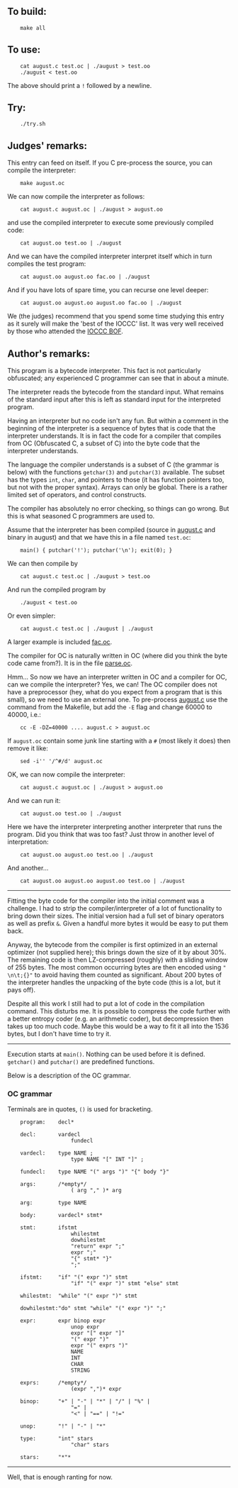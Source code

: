 ## To build:

``` <!---sh-->
    make all
```


## To use:

``` <!---sh-->
    cat august.c test.oc | ./august > test.oo
    ./august < test.oo
```


The above should print a `!` followed by a newline.


## Try:

``` <!---sh-->
    ./try.sh
```


## Judges' remarks:

This entry can feed on itself.  If you C pre-process the source,
you can compile the interpreter:

``` <!---sh-->
    make august.oc
```

We can now compile the interpreter as follows:

``` <!---sh-->
    cat august.c august.oc | ./august > august.oo
```

and use the compiled interpreter to execute some previously
compiled code:

``` <!---sh-->
    cat august.oo test.oo | ./august
```

And we can have the compiled interpreter interpret itself which
in turn compiles the test program:

``` <!---sh-->
    cat august.oo august.oo fac.oo | ./august
```

And if you have lots of spare time, you can recurse one level deeper:

``` <!---sh-->
    cat august.oo august.oo august.oo fac.oo | ./august
```

We (the judges) recommend that you spend some time studying this
entry as it surely will make the 'best of the IOCCC' list.  It was
very well received by those who attended the [IOCCC BOF](../../faq.html#ioccc_bof).


## Author's remarks:

This program is a bytecode interpreter.  This fact is not
particularly obfuscated; any experienced C programmer can see that
in about a minute.

The interpreter reads the bytecode from the standard input.  What
remains of the standard input after this is left as standard input for
the interpreted program.

Having an interpreter but no code isn't any fun.  But within a comment
in the beginning of the interpreter is a sequence of bytes that is
code that the interpreter understands.  It is in fact the code for a
compiler that compiles from OC (Obfuscated C, a subset of C) into the
byte code that the interpreter understands.

The language the compiler understands is a subset of C (the grammar
is below) with the functions `getchar(3)` and `putchar(3)`
available.  The subset has the types `int`, `char`, and pointers to
those (it has function pointers too, but not with the proper
syntax).  Arrays can only be global.  There is a rather limited set
of operators, and control constructs.

The compiler has absolutely no error checking, so things
can go wrong.  But this is what seasoned C programmers are used to.

Assume that the interpreter has been compiled (source in [august.c](%%REPO_URL%%/1996/august/august.c)
and binary in august) and that we have this in a file named `test.oc`:

``` <!---c-->
    main() { putchar('!'); putchar('\n'); exit(0); }
```

We can then compile by

``` <!---sh-->
    cat august.c test.oc | ./august > test.oo
```

And run the compiled program by

``` <!---sh-->
    ./august < test.oo
```

Or even simpler:

``` <!---sh-->
    cat august.c test.oc | ./august | ./august
```

A larger example is included [fac.oc](%%REPO_URL%%/1996/august/fac.oc).

The compiler for OC is naturally written in OC (where did you think the byte
code came from?).  It is in the file [parse.oc](%%REPO_URL%%/1996/august/parse.oc).

Hmm...  So now we have an interpreter written in OC and a compiler for OC, can
we compile the interpreter?  Yes, we can!  The OC compiler does not have a
preprocessor (hey, what do you expect from a program that is this small), so we
need to use an external one.  To pre-process [august.c](%%REPO_URL%%/1996/august/august.c) use the
command from the Makefile, but add the `-E` flag and change 60000 to 40000,
i.e.:

``` <!---sh-->
    cc -E -DZ=40000 .... august.c > august.oc
```

If `august.oc` contain some junk line starting with a `#` (most likely
it does) then remove it like:

``` <!---sh-->
    sed -i'' '/^#/d' august.oc
```

OK, we can now compile the interpreter:

``` <!---sh-->
    cat august.c august.oc | ./august > august.oo
```

And we can run it:

``` <!---sh-->
    cat august.oo test.oo | ./august
```

Here we have the interpreter interpreting another interpreter that runs
the program.  Did you think that was too fast?  Just throw in another
level of interpretation:

``` <!---sh-->
    cat august.oo august.oo test.oo | ./august
```

And another...

``` <!---sh-->
    cat august.oo august.oo august.oo test.oo | ./august
```

<hr>

Fitting the byte code for the compiler into the initial comment
was a challenge.  I had to strip the compiler/interpreter of
a lot of functionality to bring down their sizes.  The initial
version had a full set of binary operators as well as prefix `&`.
Given a handful more bytes it would be easy to put them back.

Anyway, the bytecode from the compiler is first optimized in
an external optimizer (not supplied here); this brings down the
size of it by about 30%.  The remaining code is then LZ-compressed
(roughly) with a sliding window of 255 bytes.  The most common
occurring bytes are then encoded using `" \n\t;{}"` to avoid having
them counted as significant.  About 200 bytes of the interpreter
handles the unpacking of the byte code (this is a lot, but it pays
off).

Despite all this work I still had to put a lot of code in the
compilation command.  This disturbs me.  It is possible to compress
the code further with a better entropy coder (e.g. an arithmetic
coder), but decompression then takes up too much code.  Maybe this
would be a way to fit it all into the 1536 bytes, but I don't have
time to try it.

<hr>

Execution starts at `main()`.  Nothing can be used before it is
defined.  `getchar()` and `putchar()` are predefined functions.

Below is a description of the OC grammar.

### OC grammar

Terminals are in quotes, `()` is used for bracketing.

```
    program:    decl*

    decl:       vardecl
                    fundecl

    vardecl:    type NAME ;
                    type NAME "[" INT "]" ;

    fundecl:    type NAME "(" args ")" "{" body "}"

    args:       /*empty*/
                    ( arg "," )* arg

    arg:        type NAME

    body:       vardecl* stmt*

    stmt:       ifstmt
                    whilestmt
                    dowhilestmt
                    "return" expr ";"
                    expr ";"
                    "{" stmt* "}"
                    ";"

    ifstmt:     "if" "(" expr ")" stmt
                    "if" "(" expr ")" stmt "else" stmt

    whilestmt:  "while" "(" expr ")" stmt

    dowhilestmt:"do" stmt "while" "(" expr ")" ";"

    expr:       expr binop expr
                    unop expr
                    expr "[" expr "]"
                    "(" expr ")"
                    expr "(" exprs ")"
                    NAME
                    INT
                    CHAR
                    STRING

    exprs:      /*empty*/
                    (expr ",")* expr

    binop:      "+" | "-" | "*" | "/" | "%" |
                    "=" |
                    "<" | "==" | "!="

    unop:       "!" | "-" | "*"

    type:       "int" stars
                    "char" stars

    stars:      "*"*
```

<hr>


Well, that is enough ranting for now.


<!--

    Copyright © 1984-2024 by Landon Curt Noll. All Rights Reserved.

    You are free to share and adapt this file under the terms of this license:

        Creative Commons Attribution-ShareAlike 4.0 International (CC BY-SA 4.0)

    For more information, see:

        https://creativecommons.org/licenses/by-sa/4.0/

-->
